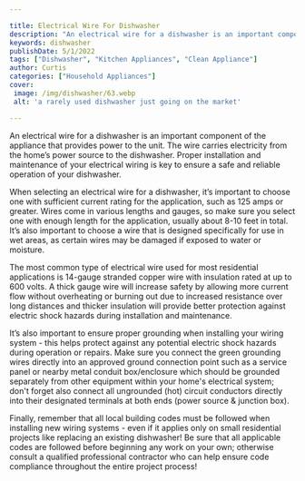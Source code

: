 ```yaml
---

title: Electrical Wire For Dishwasher
description: "An electrical wire for a dishwasher is an important component of the appliance that provides power to the unit. The wire carries e...lets find out"
keywords: dishwasher
publishDate: 5/1/2022
tags: ["Dishwasher", "Kitchen Appliances", "Clean Appliance"]
author: Curtis
categories: ["Household Appliances"]
cover: 
 image: /img/dishwasher/63.webp
 alt: 'a rarely used dishwasher just going on the market'

---
```


An electrical wire for a dishwasher is an important component of the appliance that provides power to the unit. The wire carries electricity from the home’s power source to the dishwasher. Proper installation and maintenance of your electrical wiring is key to ensure a safe and reliable operation of your dishwasher.

When selecting an electrical wire for a dishwasher, it’s important to choose one with sufficient current rating for the application, such as 125 amps or greater. Wires come in various lengths and gauges, so make sure you select one with enough length for the application, usually about 8-10 feet in total. It’s also important to choose a wire that is designed specifically for use in wet areas, as certain wires may be damaged if exposed to water or moisture.

The most common type of electrical wire used for most residential applications is 14-gauge stranded copper wire with insulation rated at up to 600 volts. A thick gauge wire will increase safety by allowing more current flow without overheating or burning out due to increased resistance over long distances and thicker insulation will provide better protection against electric shock hazards during installation and maintenance. 

It’s also important to ensure proper grounding when installing your wiring system - this helps protect against any potential electric shock hazards during operation or repairs. Make sure you connect the green grounding wires directly into an approved ground connection point such as a service panel or nearby metal conduit box/enclosure which should be grounded separately from other equipment within your home's electrical system; don't forget also connect all ungrounded (hot) circuit conductors directly into their designated terminals at both ends (power source & junction box). 

Finally, remember that all local building codes must be followed when installing new wiring systems - even if it applies only on small residential projects like replacing an existing dishwasher! Be sure that all applicable codes are followed before beginning any work on your own; otherwise consult a qualified professional contractor who can help ensure code compliance throughout the entire project process!
